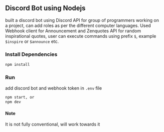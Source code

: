 ## Discord Bot using Nodejs
built a discord bot using Discord API for group of programmers working on a project, can add roles as per the different computer languages. Used Webhook client for Announcement and Zenquotes API for random inspirational quotes, user can execute commands using prefix `$`, example `$inspire` or `$announce` etc. 

### Install Dependencies
```bash
npm install
```
### Run 
add discord bot and webhook token in `.env` file 
```bash
npm start, or
npm dev
```

#### Note
It is not fully conventional, will work towards it
